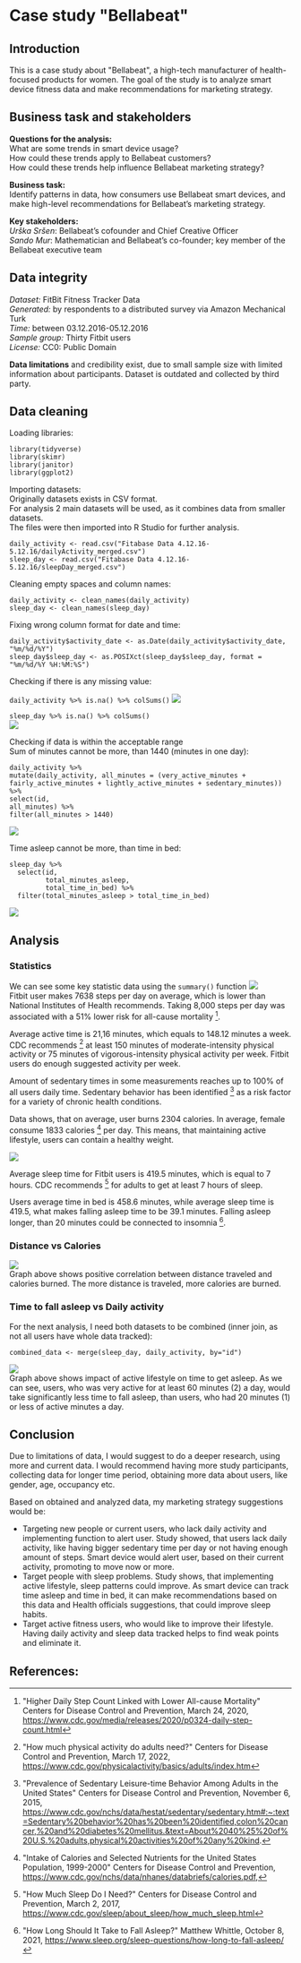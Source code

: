 # Case study "Bellabeat"

## Introduction

This is a case study about "Bellabeat", a high-tech manufacturer 
of health-focused products for women. The goal of the study is to
analyze smart device fitness data and make recommendations for 
marketing strategy.

## Business task and stakeholders

**Questions for the analysis:**  
What are some trends in smart device usage?  
How could these trends apply to Bellabeat customers?  
How could these trends help influence Bellabeat marketing strategy?

**Business task:**  
Identify patterns in data, how consumers use Bellabeat smart devices,
and make high-level recommendations for Bellabeat’s marketing strategy.

**Key stakeholders:**  
*Urška Sršen*: Bellabeat’s cofounder and Chief Creative Officer   
*Sando Mur*: Mathematician and Bellabeat’s co-founder; key member of the Bellabeat executive team

## Data integrity

*Dataset:* FitBit Fitness Tracker Data  
*Generated:* by respondents to a distributed survey via Amazon Mechanical Turk   
*Time:* between 03.12.2016-05.12.2016   
*Sample group:* Thirty Fitbit users   
*License:* CC0: Public Domain  
  
**Data limitations** and credibility exist, due to small sample size with limited 
information about participants. Dataset is outdated and collected by third party. 

## Data cleaning

Loading libraries:  
```
library(tidyverse)    
library(skimr)   
library(janitor)    
library(ggplot2)
```

Importing datasets:  
Originally datasets exists in CSV format.   
For analysis 2 main datasets will be used, as it combines data from smaller datasets.  
The files were then imported into R Studio for further analysis.  
```
daily_activity <- read.csv("Fitabase Data 4.12.16-5.12.16/dailyActivity_merged.csv")
sleep_day <- read.csv("Fitabase Data 4.12.16-5.12.16/sleepDay_merged.csv")
```

Cleaning empty spaces and column names:  
```
daily_activity <- clean_names(daily_activity)  
sleep_day <- clean_names(sleep_day) 
```
Fixing wrong column format for date and time:  
```
daily_activity$activity_date <- as.Date(daily_activity$activity_date, "%m/%d/%Y") 
sleep_day$sleep_day <- as.POSIXct(sleep_day$sleep_day, format = "%m/%d/%Y %H:%M:%S")
``` 
  

Checking if there is any missing value:    

`daily_activity %>% is.na() %>% colSums()`
![](pictures/DA_missing_values.jpg)  

`sleep_day %>% is.na() %>% colSums()`  
![](pictures/SD_missing_values.jpg)  

Checking if data is within the acceptable range  
Sum of minutes cannot be more, than 1440 (minutes in one day):
```
daily_activity %>%      
mutate(daily_activity, all_minutes = (very_active_minutes + 
fairly_active_minutes + lightly_active_minutes + sedentary_minutes)) %>%
select(id,              
all_minutes) %>%      
filter(all_minutes > 1440)
```
![](pictures/DA_minutes_check.jpg)     

Time asleep cannot be more, than time in bed:  
```
sleep_day %>%  
  select(id,
         total_minutes_asleep,
         total_time_in_bed) %>%
  filter(total_minutes_asleep > total_time_in_bed)
```
![](pictures/SD_minutes_check.jpg)     

## Analysis  
### Statistics 

We can see some key statistic data using the `summary()` function 
![](pictures/DA_statistics.jpg)     
Fitbit user makes 7638 steps per day on average, which is lower than
National Institutes of Health recommends. Taking 8,000 steps per day was 
associated with a 51% lower risk for all-cause mortality [^1].   

Average active time is 21,16 minutes, which equals to 148.12 minutes a 
week. CDC recommends [^2] at least 150 minutes of moderate-intensity physical 
activity or 75 minutes of vigorous-intensity physical activity per week. Fitbit 
users do enough suggested activity per week.  

Amount of sedentary times in some measurements reaches up to 100% of all users 
daily time. Sedentary behavior has been identified [^3] as a risk factor for a variety 
of chronic health conditions.   

Data shows, that on average, user burns 2304 calories. In average, female consume 
1833 calories [^4] per day. This means, that maintaining active lifestyle, users can contain a 
healthy weight. 

![](pictures/SD_statistics.jpg)

Average sleep time for Fitbit users is 419.5 minutes, which is equal to 7 hours.
CDC recommends [^5] for adults to get at least 7 hours of sleep.  

Users average time in bed is 458.6 minutes, while average sleep time is 419.5, what
makes falling asleep time to be 39.1 minutes. Falling asleep longer, than 20 minutes
could be connected to insomnia [^6]. 

### Distance vs Calories  

![](pictures/calories_distance_graph.jpg)  
Graph above shows positive correlation between distance traveled and calories burned. The more
distance is traveled, more calories are burned. 

### Time to fall asleep vs Daily activity

For the next analysis, I need both datasets to be combined (inner join, as not all users 
have whole data tracked):   
```
combined_data <- merge(sleep_day, daily_activity, by="id")
```
![](pictures/activity_sleep.jpg)  
Graph above shows impact of active lifestyle on time to get asleep. As we can see, users,
 who was very active for at least 60 minutes (2) a day, would take significantly less time to
fall asleep, than users, who had 20 minutes (1) or less of active minutes a day. 

## Conclusion

Due to limitations of data, I would suggest to do a deeper research, using more and current
data. I would recommend having more study participants, collecting data for longer time period,
obtaining more data about users, like gender, age, occupancy etc.   

Based on obtained and analyzed data, my marketing strategy suggestions would be:     

- Targeting new people or current users, who lack daily activity and implementing function 
to alert user. Study showed, that users lack daily activity, like having bigger sedentary time 
per day or not having enough amount of steps. Smart device would alert user, based on their 
current activity, promoting to move now or more. 
- Target people with sleep problems. Study shows, that implementing active lifestyle, sleep 
patterns could improve. As smart device can track time asleep and time in bed, it can make 
recommendations based on this data and Health officials suggestions, that could improve
sleep habits. 
- Target active fitness users, who would like to improve their lifestyle. Having daily activity
and sleep data tracked helps to find weak points and eliminate it.  

## References:

[^1]: "Higher Daily Step Count Linked with Lower All-cause Mortality" 
Centers for Disease Control and Prevention, March 24, 2020, https://www.cdc.gov/media/releases/2020/p0324-daily-step-count.html  
[^2]: "How much physical activity do adults need?" 
Centers for Disease Control and Prevention, March 17, 2022, https://www.cdc.gov/physicalactivity/basics/adults/index.htm  
[^3]: "Prevalence of Sedentary Leisure-time Behavior Among Adults in the United States"
Centers for Disease Control and Prevention, November 6, 2015, https://www.cdc.gov/nchs/data/hestat/sedentary/sedentary.htm#:~:text=Sedentary%20behavior%20has%20been%20identified,colon%20cancer,%20and%20diabetes%20mellitus.&text=About%2040%25%20of%20U.S.%20adults,physical%20activities%20of%20any%20kind.  
[^4]: "Intake of Calories and Selected Nutrients for the United States Population, 1999-2000"
Centers for Disease Control and Prevention, https://www.cdc.gov/nchs/data/nhanes/databriefs/calories.pdf,
[^5]: "How Much Sleep Do I Need?" Centers for Disease Control and Prevention, March 2, 2017, 
https://www.cdc.gov/sleep/about_sleep/how_much_sleep.html  
[^6]: "How Long Should It Take to Fall Asleep?" Matthew Whittle, October 8, 2021,
https://www.sleep.org/sleep-questions/how-long-to-fall-asleep/